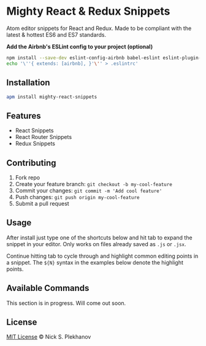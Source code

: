 # Mighty React & Redux Snippets

Atom editor snippets for React and Redux. Made to be compliant with the latest & hottest ES6 and ES7 standards.

**Add the Airbnb's ESLint config to your project (optional)**

```sh
npm install --save-dev eslint-config-airbnb babel-eslint eslint-plugin-react eslint
echo '\''{ extends: [airbnb], }'\'' > .eslintrc'
```

## Installation

```sh
apm install mighty-react-snippets
```

## Features

- React Snippets
- React Router Snippets
- Redux Snippets

## Contributing

1. Fork repo
1. Create your feature branch: `git checkout -b my-cool-feature`
1. Commit your changes: `git commit -m 'Add cool feature'`
1. Push changes: `git push origin my-cool-feature`
1. Submit a pull request

## Usage

After install just type one of the shortcuts below and hit tab to expand the snippet in your editor. Only works on files already saved as `.js` or `.jsx`.

Continue hitting tab to cycle through and highlight common editing points in a snippet. The `${N}` syntax in the examples below denote the highlight points.

## Available Commands

This section is in progress. Will come out soon.

## License

[MIT License](https://nicksp.mit-license.org/) © Nick S. Plekhanov
